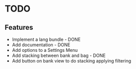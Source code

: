 TODO
====

Features
--------
* Implement a lang bundle - DONE
* Add documentation - DONE
* Add options to a Settings Menu
* Add stacking between bank and bag - DONE
* Add button on bank view to do stacking applying filtering

